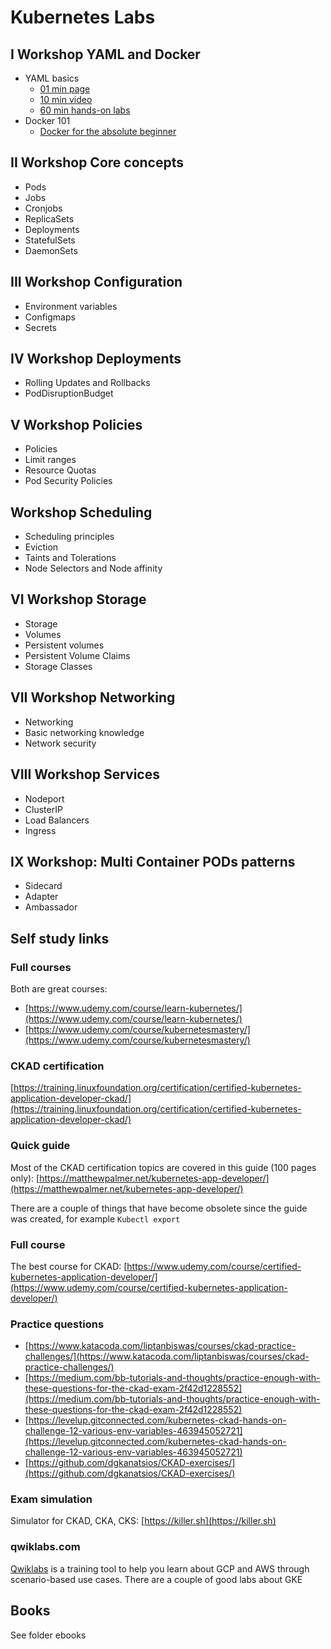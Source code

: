 # Kubernetes Labs
## I Workshop YAML and Docker
* YAML basics
  * [01 min page](https://docs.ansible.com/ansible/latest/reference_appendices/YAMLSyntax.html)
  * [10 min video](https://youtu.be/cdLNKUoMc6c)
  * [60 min hands-on labs](https://kodekloud.com/p/json-path-quiz)
* Docker 101
  * [Docker for the absolute beginner](https://kodekloud.com/p/docker-for-the-absolute-beginner-hands-on)

## II Workshop Core concepts
* Pods
* Jobs
* Cronjobs
* ReplicaSets
* Deployments
* StatefulSets
* DaemonSets

## III Workshop Configuration
* Environment variables
* Configmaps
* Secrets

## IV Workshop Deployments
* Rolling Updates and Rollbacks
* PodDisruptionBudget

## V Workshop Policies
* Policies
* Limit ranges
* Resource Quotas
* Pod Security Policies 

## Workshop Scheduling 
* Scheduling principles
* Eviction
* Taints and Tolerations
* Node Selectors and Node affinity

## VI Workshop Storage 
* Storage
* Volumes
* Persistent volumes
* Persistent Volume Claims
* Storage Classes

## VII Workshop Networking
* Networking
* Basic networking knowledge
* Network security

## VIII Workshop Services 
* Nodeport 
* ClusterIP
* Load Balancers
* Ingress

## IX Workshop: Multi Container PODs patterns
* Sidecard
* Adapter
* Ambassador

## Self study links
### Full courses
Both are great courses:
* [https://www.udemy.com/course/learn-kubernetes/](https://www.udemy.com/course/learn-kubernetes/)
* [https://www.udemy.com/course/kubernetesmastery/](https://www.udemy.com/course/kubernetesmastery/)

### CKAD certification
[https://training.linuxfoundation.org/certification/certified-kubernetes-application-developer-ckad/](https://training.linuxfoundation.org/certification/certified-kubernetes-application-developer-ckad/)

### Quick guide
Most of the CKAD certification topics are covered in this guide (100 pages only): [https://matthewpalmer.net/kubernetes-app-developer/](https://matthewpalmer.net/kubernetes-app-developer/)

There are a couple of things that have become obsolete since the guide was created, for example ```Kubectl export```

### Full course
The best course for CKAD: [https://www.udemy.com/course/certified-kubernetes-application-developer/](https://www.udemy.com/course/certified-kubernetes-application-developer/)

### Practice questions
* [https://www.katacoda.com/liptanbiswas/courses/ckad-practice-challenges/](https://www.katacoda.com/liptanbiswas/courses/ckad-practice-challenges/)
* [https://medium.com/bb-tutorials-and-thoughts/practice-enough-with-these-questions-for-the-ckad-exam-2f42d1228552](https://medium.com/bb-tutorials-and-thoughts/practice-enough-with-these-questions-for-the-ckad-exam-2f42d1228552)
* [https://levelup.gitconnected.com/kubernetes-ckad-hands-on-challenge-12-various-env-variables-463945052721](https://levelup.gitconnected.com/kubernetes-ckad-hands-on-challenge-12-various-env-variables-463945052721)
* [https://github.com/dgkanatsios/CKAD-exercises/](https://github.com/dgkanatsios/CKAD-exercises/)

### Exam simulation
Simulator for CKAD, CKA, CKS: [https://killer.sh](https://killer.sh)

### qwiklabs.com
[Qwiklabs](Qwiklabs) is a training tool to help you learn about GCP and AWS through scenario-based use cases. There are a couple of good labs about GKE

## Books
See folder ebooks


